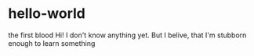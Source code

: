 # hello-world
the first blood
Hi!
I don't know anything yet. But I belive, that I'm stubborn enough to learn something
